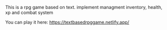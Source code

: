 This is a rpg game based on text.
implement managment inventory, health, xp and combat system

You can play it here:
https://textbasedrpggame.netlify.app/
